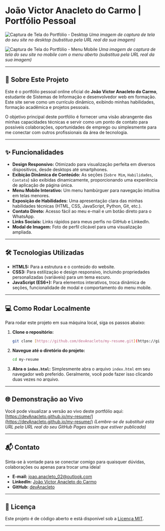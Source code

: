 # João Victor Anacleto do Carmo | Portfólio Pessoal

![Captura de Tela do Portfólio - Desktop](https://github.com/devAnacleto/my-resume/blob/main/screenshot_desktop.png?raw=true)
*Uma imagem de captura de tela do seu site no desktop (substitua pela URL real da sua imagem)*

![Captura de Tela do Portfólio - Menu Mobile](https://github.com/devAnacleto/my-resume/blob/main/screenshot_mobile_menu.png?raw=true)
*Uma imagem de captura de tela do seu site no mobile com o menu aberto (substitua pela URL real da sua imagem)*

---

## 🚀 Sobre Este Projeto

Este é o portfólio pessoal online oficial de **João Victor Anacleto do Carmo**, estudante de Sistemas de Informação e desenvolvedor web em formação. Este site serve como um currículo dinâmico, exibindo minhas habilidades, formação acadêmica e projetos pessoais.

O objetivo principal deste portfólio é fornecer uma visão abrangente das minhas capacidades técnicas e servir como um ponto de contato para possíveis colaborações, oportunidades de emprego ou simplesmente para me conectar com outros profissionais da área de tecnologia.

---

## ✨ Funcionalidades

* **Design Responsivo:** Otimizado para visualização perfeita em diversos dispositivos, desde desktops até smartphones.
* **Exibição Dinâmica de Conteúdo:** As seções (`Sobre Mim`, `Habilidades`, `Contato`) são exibidas dinamicamente, proporcionando uma experiência de aplicação de página única.
* **Menu Mobile Interativo:** Um menu hambúrguer para navegação intuitiva em telas menores.
* **Exposição de Habilidades:** Uma apresentação clara das minhas habilidades técnicas (HTML, CSS, JavaScript, Python, Git, etc.).
* **Contato Direto:** Acesso fácil ao meu e-mail e um botão direto para o WhatsApp.
* **Links Sociais:** Links rápidos para meus perfis no GitHub e LinkedIn.
* **Modal de Imagem:** Foto de perfil clicável para uma visualização ampliada.

---

## 🛠️ Tecnologias Utilizadas

* **HTML5:** Para a estrutura e o conteúdo do website.
* **CSS3:** Para estilização e design responsivo, incluindo propriedades personalizadas (variáveis) para um tema escuro.
* **JavaScript (ES6+):** Para elementos interativos, troca dinâmica de seções, funcionalidade de modal e comportamento do menu mobile.

---

## 💻 Como Rodar Localmente

Para rodar este projeto em sua máquina local, siga os passos abaixo:

1.  **Clone o repositório:**
    ```bash
    git clone [https://github.com/devAnacleto/my-resume.git](https://github.com/devAnacleto/my-resume.git)
    ```
2.  **Navegue até o diretório do projeto:**
    ```bash
    cd my-resume
    ```
3.  **Abra o `index.html`:**
    Simplesmente abra o arquivo `index.html` em seu navegador web preferido. Geralmente, você pode fazer isso clicando duas vezes no arquivo.

---

## 🌐 Demonstração ao Vivo

Você pode visualizar a versão ao vivo deste portfólio aqui:
[https://devAnacleto.github.io/my-resume/](https://devAnacleto.github.io/my-resume/)
*(Lembre-se de substituir esta URL pela URL real do seu GitHub Pages assim que estiver publicada)*

---

## 📬 Contato

Sinta-se à vontade para se conectar comigo para quaisquer dúvidas, colaborações ou apenas para trocar uma ideia!

* **E-mail:** [joao.anacleto_02@outlook.com](mailto:joao.anacleto_02@outlook.com)
* **LinkedIn:** [João Victor Anacleto do Carmo](https://www.linkedin.com/in/jo%C3%A3o-victor-anacleto-602731318)
* **GitHub:** [devAnacleto](https://github.com/devAnacleto)

---

## 📄 Licença

Este projeto é de código aberto e está disponível sob a [Licença MIT](https://opensource.org/licenses/MIT).

---
